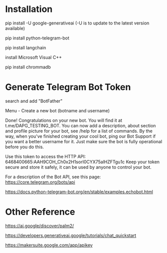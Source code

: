 # Installation

pip install -U google-generativeai (-U is to update to the latest version available)

pip install python-telegram-bot

pip install langchain

install Microsoft Visual C++

pip install chrommadb 


# Generate Telegram Bot Token

search and add "BotFather"

Menu - Create a new bot (botname and username)

Done! Congratulations on your new bot. You will find it at t.me/DAPG_TESTING_BOT. You can now add a description, about section and profile picture for your bot, see /help for a list of commands. By the way, when you've finished creating your cool bot, ping our Bot Support if you want a better username for it. Just make sure the bot is fully operational before you do this.

Use this token to access the HTTP API:
6468400665:AAH9COH_Ch0x2H1sorI0CYX75alHZFTgu1c
Keep your token secure and store it safely, it can be used by anyone to control your bot.

For a description of the Bot API, see this page: https://core.telegram.org/bots/api


https://docs.python-telegram-bot.org/en/stable/examples.echobot.html

# Other Reference

https://ai.google/discover/palm2/

https://developers.generativeai.google/tutorials/chat_quickstart

https://makersuite.google.com/app/apikey
